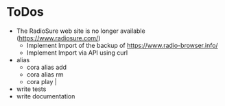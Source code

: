 ToDos
======

* The RadioSure web site is no longer available (https://www.radiosure.com/)
  * Implement Import of the backup of https://www.radio-browser.info/
  * Implement Import via API using curl
* alias
  * cora alias add <name> <id>
  * cora alias rm <name>
  * cora play <alias>|<id>
* write tests
* write documentation
